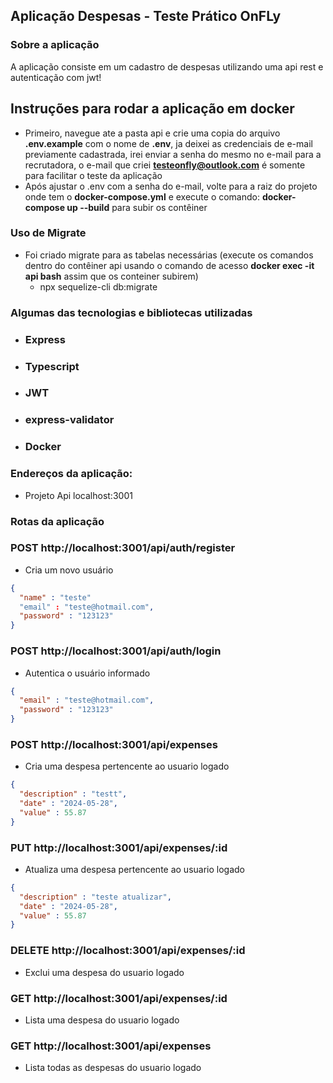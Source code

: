 ## Aplicação Despesas - Teste Prático OnFLy

### Sobre a aplicação

A aplicação consiste em um cadastro de despesas utilizando uma api rest e autenticação com jwt!

## Instruções para rodar a aplicação em docker

- Primeiro, navegue ate a pasta api e crie uma copia do arquivo **.env.example** com o nome de **.env**, ja deixei as credenciais de e-mail previamente cadastrada, irei enviar a senha do mesmo no e-mail para a recrutadora, o e-mail que criei **testeonfly@outlook.com** é somente para facilitar o teste da aplicação
- Após ajustar o .env com a senha do e-mail, volte para a raiz do projeto onde tem o **docker-compose.yml** e execute o comando: **docker-compose up --build** para subir os contêiner

### Uso de Migrate

- Foi criado migrate para as tabelas necessárias (execute os comandos dentro do contêiner api usando o comando de acesso **docker exec -it api bash** assim que os conteiner subirem)
  - npx sequelize-cli db:migrate

### Algumas das tecnologias e bibliotecas utilizadas

- ### Express
- ### Typescript
- ### JWT
- ### express-validator
- ### Docker

### Endereços da aplicação:
- Projeto Api  localhost:3001

### Rotas da aplicação

### POST http://localhost:3001/api/auth/register

- Cria um novo usuário

```json
{
  "name" : "teste"
  "email" : "teste@hotmail.com",
  "password" : "123123"
}
```

### POST http://localhost:3001/api/auth/login

- Autentica o usuário informado

```json
{
  "email" : "teste@hotmail.com",
  "password" : "123123"
}
```
### POST http://localhost:3001/api/expenses

- Cria uma despesa pertencente ao usuario logado

```json
{
  "description" : "testt",
  "date" : "2024-05-28",
  "value" : 55.87
}
```
### PUT http://localhost:3001/api/expenses/:id

- Atualiza uma despesa pertencente ao usuario logado

```json
{
  "description" : "teste atualizar",
  "date" : "2024-05-28",
  "value" : 55.87
}
```

### DELETE http://localhost:3001/api/expenses/:id

- Exclui uma despesa do usuario logado

### GET http://localhost:3001/api/expenses/:id

- Lista uma despesa do usuario logado

### GET http://localhost:3001/api/expenses

- Lista todas as despesas do usuario logado
